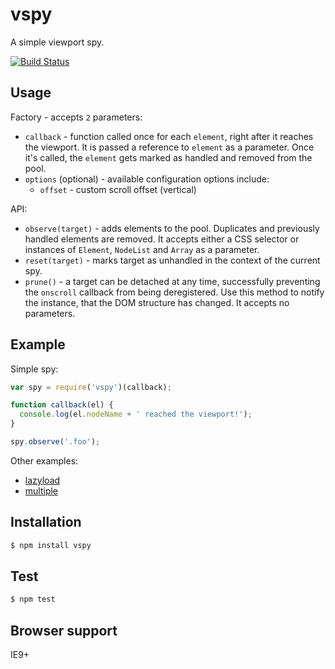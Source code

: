 vspy
====
A simple viewport spy.

[![Build Status](https://travis-ci.org/rkrupinski/vspy.png)](https://travis-ci.org/rkrupinski/vspy)

Usage
-----
Factory - accepts `2` parameters:
- `callback` - function called once for each `element`, right after it reaches the viewport. It is passed a reference to `element` as a parameter. Once it's called, the `element` gets marked as handled and removed from the pool.
- `options` (optional) - available configuration options include:
  - `offset` - custom scroll offset (vertical)

API: 
- `observe(target)` - adds elements to the pool. Duplicates and previously handled elements are removed. It accepts either a CSS selector or instances of `Element`, `NodeList` and `Array` as a parameter.
- `reset(target)` - marks target as unhandled in the context of the current spy.
- `prune()` - a target can be detached at any time, successfully preventing the `onscroll` callback from being deregistered. Use this method to notify the instance, that the DOM structure has changed. It accepts no parameters.

Example
-------
Simple spy:
```js
var spy = require('vspy')(callback);

function callback(el) {
  console.log(el.nodeName + ' reached the viewport!');
}

spy.observe('.foo');
```

Other examples:
- [lazyload](http://rkrupinski.github.io/vspy/demo/lazyload)
- [multiple](http://rkrupinski.github.io/vspy/demo/multiple)

Installation
------------
```bash
$ npm install vspy
```

Test
----
```bash
$ npm test
```

Browser support
---------------
IE9+